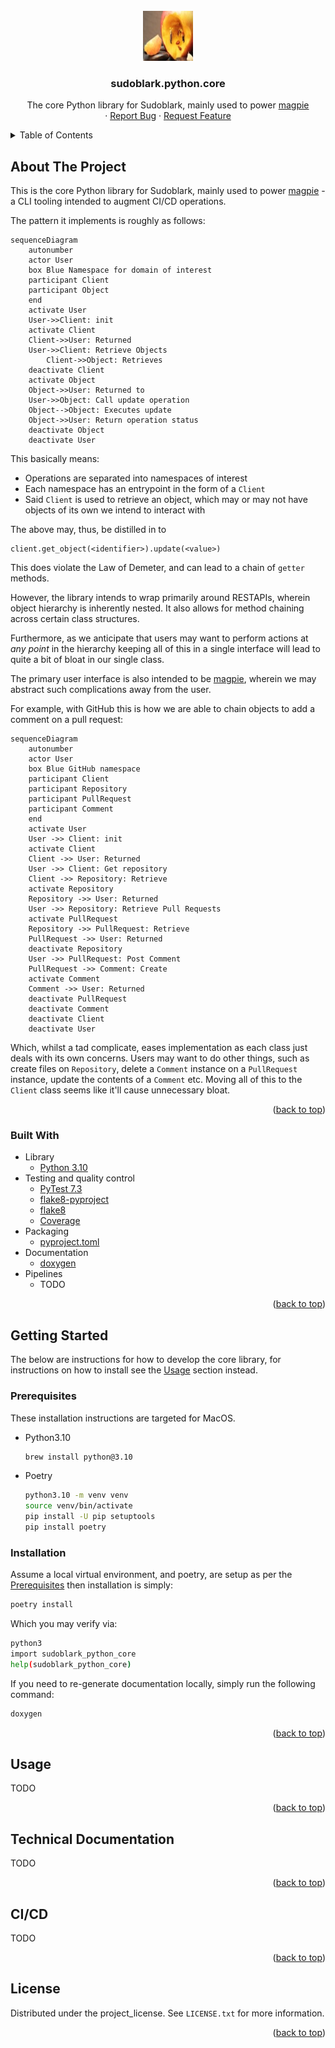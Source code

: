 <!-- PROJECT LOGO -->
<br />
<div align="center">
  <a href="https://github.com/sudoblark/sudoblark.python.core">
    <img src="./docs/logo.jpg" alt="Logo" width="80" height="80">
  </a>

<h3 align="center">sudoblark.python.core</h3>

  <p align="center">
    The core Python library for Sudoblark, mainly used to power <a href="todo">magpie</a>
    <br>
    &middot;
    <a href="https://github.com/sudoblark/sudoblark.python.core/issues/new?labels=bug&template=bug-report---.md">Report Bug</a>
    &middot;
    <a href="https://github.com/sudoblark/sudoblark.python.core/issues/new?labels=enhancement&template=feature-request---.md">Request Feature</a>
  </p>
</div>

<!-- TABLE OF CONTENTS -->
<details>
  <summary>Table of Contents</summary>
  <ol>
    <li>
      <a href="#about-the-project">About The Project</a>
      <ul>
        <li><a href="#built-with">Built With</a></li>
      </ul>
    </li>
    <li>
      <a href="#getting-started">Getting Started</a>
      <ul>
        <li><a href="#prerequisites">Prerequisites</a></li>
        <li><a href="#installation">Installation</a></li>
      </ul>
    </li>
    <li><a href="#usage">Usage</a></li>
    <li><a href="#technical-documentation">Technical Documentation</a></li>
    <li><a href="#ci-cd">CI/CD</a></li>
    <li><a href="#license">License</a></li>
    <li><a href="#contact">Contact</a></li>
  </ol>
</details>

<!-- ABOUT THE PROJECT -->
## About The Project

This is the core Python library for Sudoblark, mainly used to power [magpie]() - a CLI tooling
intended to augment CI/CD operations.

The pattern it implements is roughly as follows:

```mermaid
sequenceDiagram
    autonumber
    actor User
    box Blue Namespace for domain of interest
    participant Client
    participant Object
    end
    activate User
    User->>Client: init
    activate Client
    Client->>User: Returned
    User->>Client: Retrieve Objects
        Client->>Object: Retrieves
    deactivate Client
    activate Object
    Object->>User: Returned to
    User->>Object: Call update operation
    Object-->Object: Executes update
    Object->>User: Return operation status
    deactivate Object
    deactivate User
```

This basically means:

- Operations are separated into namespaces of interest
- Each namespace has an entrypoint in the form of a `Client`
- Said `Client` is used to retrieve an object, which may
or may not have objects of its own we intend to interact with

The above may, thus, be distilled in to
```
client.get_object(<identifier>).update(<value>)
```

This does violate the Law of Demeter, and can
lead to a chain of `getter` methods. 

However, the library intends to wrap primarily around 
RESTAPIs, wherein object hierarchy is inherently nested. It also
allows for method chaining across certain class structures.

Furthermore, as we anticipate that users may want to perform actions
at _any point_ in the hierarchy keeping all of this in a single
interface will lead to quite a bit of bloat in our single class.

The primary user interface is also intended to be [magpie](TODO), wherein
we may abstract such complications away from the user.

For example, with GitHub this is how we are able to chain
objects to add a comment on a pull request:

```mermaid
sequenceDiagram
    autonumber
    actor User
    box Blue GitHub namespace
    participant Client
    participant Repository
    participant PullRequest
    participant Comment
    end
    activate User
    User ->> Client: init
    activate Client
    Client ->> User: Returned
    User ->> Client: Get repository
    Client ->> Repository: Retrieve
    activate Repository
    Repository ->> User: Returned
    User ->> Repository: Retrieve Pull Requests
    activate PullRequest
    Repository ->> PullRequest: Retrieve
    PullRequest ->> User: Returned
    deactivate Repository
    User ->> PullRequest: Post Comment
    PullRequest ->> Comment: Create
    activate Comment
    Comment ->> User: Returned
    deactivate PullRequest
    deactivate Comment
    deactivate Client
    deactivate User
```

Which, whilst a tad complicate, eases implementation as each
class just deals with its own concerns. Users may want to do other things,
such as create files on `Repository`, delete a `Comment` instance
on a `PullRequest` instance, update the contents of a `Comment` etc. Moving all of this 
to the `Client` class seems like it'll cause unnecessary bloat.


<p align="right">(<a href="#readme-top">back to top</a>)</p>

### Built With

* Library
  * [Python 3.10](https://docs.python.org/3.10/)
* Testing and quality control
  * [PyTest 7.3](https://docs.pytest.org/en/7.3.x/)
  * [flake8-pyproject](https://pypi.org/project/Flake8-pyproject/)
  * [flake8](https://flake8.pycqa.org/en/latest/)
  * [Coverage](https://pypi.org/project/coverage/)
* Packaging
  * [pyproject.toml](https://packaging.python.org/en/latest/guides/writing-pyproject-toml/)
* Documentation
  * [doxygen](https://www.doxygen.nl/manual/doxygen_usage.html)
* Pipelines
  * TODO

<p align="right">(<a href="#readme-top">back to top</a>)</p>

<!-- GETTING STARTED -->
## Getting Started

The below are instructions for how to develop the core library,
for instructions on how to install see the <a href="#usage">Usage</a>
section instead.

### Prerequisites

These installation instructions are targeted for MacOS.

* Python3.10
    ```sh
    brew install python@3.10
    ```
* Poetry
  ```sh
  python3.10 -m venv venv
  source venv/bin/activate
  pip install -U pip setuptools
  pip install poetry
  ```

### Installation

Assume a local virtual environment, and poetry, are setup as per
the <a href="#prerequisites">Prerequisites</a> then installation
is simply:

```sh
poetry install
```

Which you may verify via:

```sh
python3
import sudoblark_python_core
help(sudoblark_python_core)
```

If you need to re-generate documentation locally, simply
run the following command:

```sh
doxygen
```

<p align="right">(<a href="#readme-top">back to top</a>)</p>


<!-- USAGE EXAMPLES -->
## Usage

TODO

<p align="right">(<a href="#readme-top">back to top</a>)</p>

<!-- TECHNICAL DOCUMENTATION -->
## Technical Documentation

TODO

<p align="right">(<a href="#readme-top">back to top</a>)</p>

<!-- CI/CD -->
## CI/CD

TODO

<p align="right">(<a href="#readme-top">back to top</a>)</p>

<!-- LICENSE -->
## License

Distributed under the project_license. See `LICENSE.txt` for more information.

<p align="right">(<a href="#readme-top">back to top</a>)</p>